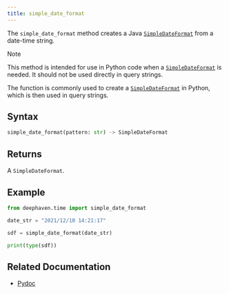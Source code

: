 ```yaml
---
title: simple_date_format
---
```


The `simple_date_format` method creates a Java [`SimpleDateFormat`](https://docs.oracle.com/en/java/javase/17/docs//api/java.base/java/text/SimpleDateFormat.html) from a date-time string.

> [!NOTE]
> This method is intended for use in Python code when a [`SimpleDateFormat`](https://docs.oracle.com/en/java/javase/17/docs//api/java.base/java/text/SimpleDateFormat.html) is needed. It should not be used directly in query strings.
>
> The function is commonly used to create a [`SimpleDateFormat`](https://docs.oracle.com/en/java/javase/17/docs//api/java.base/java/text/SimpleDateFormat.html) in Python, which is then used in query strings.

## Syntax

```python syntax
simple_date_format(pattern: str) -> SimpleDateFormat
```

## Returns

A `SimpleDateFormat`.

## Example

```python order=:log
from deephaven.time import simple_date_format

date_str = "2021/12/10 14:21:17"

sdf = simple_date_format(date_str)

print(type(sdf))
```

## Related Documentation

- [Pydoc](/core/pydoc/code/deephaven.time.html#deephaven.time.simple_date_format)
